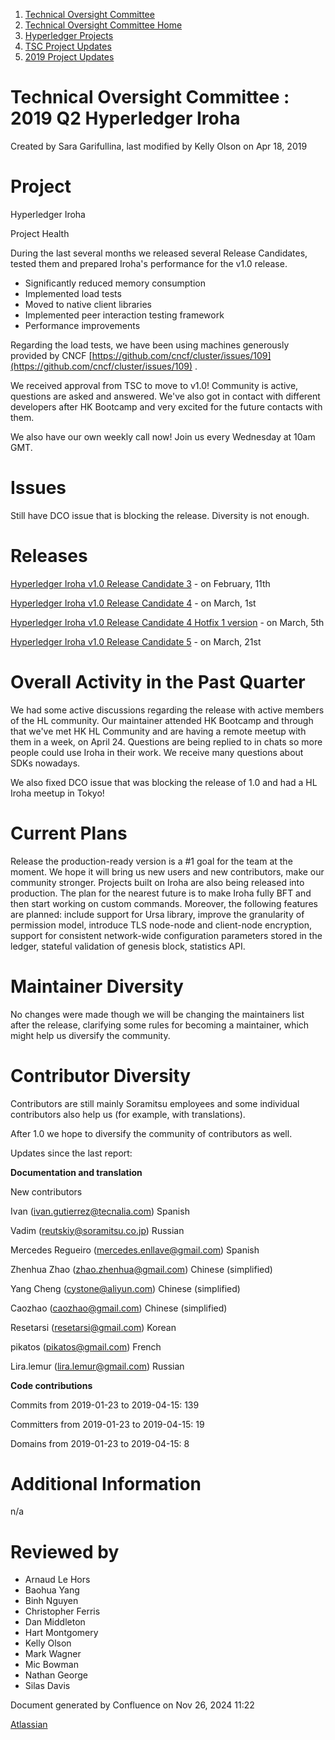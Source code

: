 1. [Technical Oversight Committee](index.html)
2. [Technical Oversight Committee Home](Technical-Oversight-Committee-Home_21430274.html)
3. [Hyperledger Projects](Hyperledger-Projects_21447704.html)
4. [TSC Project Updates](TSC-Project-Updates_21430854.html)
5. [2019 Project Updates](2019-Project-Updates_21447735.html)

# Technical Oversight Committee : 2019 Q2 Hyperledger Iroha

Created by Sara Garifullina, last modified by Kelly Olson on Apr 18, 2019

# Project

Hyperledger Iroha

Project Health

During the last several months we released several Release Candidates, tested them and prepared Iroha's performance for the v1.0 release.

- Significantly reduced memory consumption
- Implemented load tests
- Moved to native client libraries
- Implemented peer interaction testing framework
- Performance improvements

Regarding the load tests, we have been using machines generously provided by CNCF [https://github.com/cncf/cluster/issues/109](https://github.com/cncf/cluster/issues/109) .

We received approval from TSC to move to v1.0! Community is active, questions are asked and answered. We've also got in contact with different developers after HK Bootcamp and very excited for the future contacts with them. 

We also have our own weekly call now! Join us every Wednesday at 10am GMT. 

# Issues

Still have DCO issue that is blocking the release. Diversity is not enough. 

# Releases

[Hyperledger Iroha v1.0 Release Candidate 3](https://github.com/hyperledger/iroha/releases/tag/1.0.0_rc3) - on February, 11th

[Hyperledger Iroha v1.0 Release Candidate 4](https://github.com/hyperledger/iroha/releases/tag/1.0.0_rc4) - on March, 1st

[Hyperledger Iroha v1.0 Release Candidate 4 Hotfix 1 version](https://github.com/hyperledger/iroha/releases/tag/1.0.0_rc4_hf1) - on March, 5th

[Hyperledger Iroha v1.0 Release Candidate 5](https://github.com/hyperledger/iroha/releases/tag/1.0.0_rc5) - on March, 21st

# Overall Activity in the Past Quarter

We had some active discussions regarding the release with active members of the HL community. Our maintainer attended HK Bootcamp and through that we've met HK HL Community and are having a remote meetup with them in a week, on April 24. Questions are being replied to in chats so more people could use Iroha in their work. We receive many questions about SDKs nowadays. 

We also fixed DCO issue that was blocking the release of 1.0 and had a HL Iroha meetup in Tokyo! 

# Current Plans

Release the production-ready version is a #1 goal for the team at the moment. We hope it will bring us new users and new contributors, make our community stronger. Projects built on Iroha are also being released into production. The plan for the nearest future is to make Iroha fully BFT and then start working on custom commands. Moreover, the following features are planned: include support for Ursa library, improve the granularity of permission model, introduce TLS node-node and client-node encryption, support for consistent network-wide configuration parameters stored in the ledger, stateful validation of genesis block, statistics API.

# Maintainer Diversity

No changes were made though we will be changing the maintainers list after the release, clarifying some rules for becoming a maintainer, which might help us diversify the community. 

# Contributor Diversity

Contributors are still mainly Soramitsu employees and some individual contributors also help us (for example, with translations).

After 1.0 we hope to diversify the community of contributors as well. 

Updates since the last report:

**Documentation and translation**

New contributors

Ivan ([ivan.gutierrez@tecnalia.com](mailto:ivan.gutierrez@tecnalia.com)) Spanish

Vadim ([reutskiy@soramitsu.co.jp](mailto:reutskiy@soramitsu.co.jp)) Russian

Mercedes Regueiro ([mercedes.enllave@gmail.com](mailto:mercedes.enllave@gmail.com)) Spanish

Zhenhua Zhao ([zhao.zhenhua@gmail.com](mailto:zhao.zhenhua@gmail.com)) Chinese (simplified)

Yang Cheng ([cystone@aliyun.com](mailto:cystone@aliyun.com)) Chinese (simplified)

Caozhao ([caozhao@gmail.com](mailto:caozhao@gmail.com)) Chinese (simplified)

Resetarsi ([resetarsi@gmail.com](mailto:resetarsi@gmail.com)) Korean

pikatos ([pikatos@gmail.com](mailto:pikatos@gmail.com)) French

Lira.lemur ([lira.lemur@gmail.com](mailto:lira.lemur@gmail.com)) Russian

**Code contributions**

Commits from 2019-01-23 to 2019-04-15: 139

Committers from 2019-01-23 to 2019-04-15: 19

Domains from 2019-01-23 to 2019-04-15: 8

# Additional Information

n/a

# Reviewed by

- Arnaud Le Hors
- Baohua Yang
- Binh Nguyen
- Christopher Ferris
- Dan Middleton
- Hart Montgomery
- Kelly Olson
- Mark Wagner
- Mic Bowman
- Nathan George
- Silas Davis

Document generated by Confluence on Nov 26, 2024 11:22

[Atlassian](http://www.atlassian.com/)
